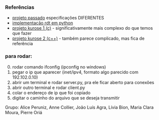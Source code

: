### Referências

- [projeto passado](https://github.com/rubdelima/ChatBot-Server---InfraCom/tree/master) especificações DIFERENTES
- [implementação rdt em python](https://github.com/M-Abdullah-Usmani/Reliable-data-transfer-protocol-rdt-3.0-)
- [projeto kurose 1 (c)](https://github.com/Ghamry0x1/reliable-transport-protocol) - significativamente mais complexo do que temos que fazer
- [projeto kurose 2 (c++)](https://github.com/shamiul94/Reliable-Data-Transfer-Protocol-RDT-Simulation) - também parece complicado, mas fica de referência

### para rodar:
0. rodar comando ifconfig (ipconfig no windows)
1. pegar o ip que aparecer (inet/ipv4, formato algo parecido com 192.102.0.10)
2. abrir um terminal e rodar server.py, pra ele ficar aberto para conexões
3. abrir outro terminal e rodar client.py 
4. colar o endereço de ip que foi copiado
5. digitar o caminho do arquivo que se deseja transmitir


Grupo: Alice Peruniz, Anne Collier, João Luís Agra, Lívia Bion, Maria Clara Moura, Pierre Oriá



